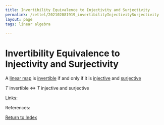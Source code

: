 ```yaml
---
title: Invertibility Equivalence to Injectivity and Surjectivity
permalink: /zettel/202102081919_invertibilityInjectivitySurjectivity
layout: page
tags: linear algebra

---
```

# Invertibility Equivalence to Injectivity and Surjectivity

A [linear map](202102071416_linearMapDefinition) is [invertible](202102081851_invertibleMap) if and only if 
it is [injective](202102071749_injectiveDefinition) and [surjective](202102071809_surjectiveDefinition)

$T$ invertible $\iff$ $T$ injective and surjective

Links: 

References: 

[Return to Index](index)